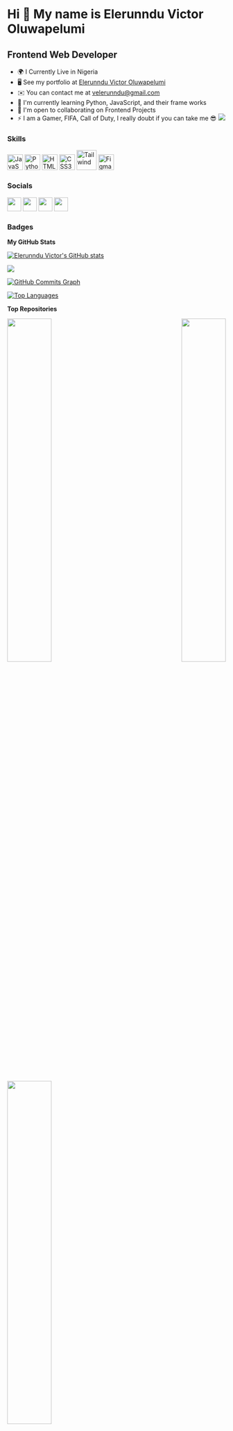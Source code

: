 Hi 👋 My name is Elerunndu Victor Oluwapelumi
============================

Frontend Web Developer
--------------------------------------------------------------------------------

*   🌍  I Currently Live in Nigeria
*   🖥️  See my portfolio at [Elerunndu Victor Oluwapelumi](http://elerunnduvictor.github.io/myportfolio)
*   ✉️  You can contact me at [velerunndu@gmail.com](mailto:velerunndu@gmail.com)
*   🧠  I'm currently learning Python, JavaScript, and their frame works
*   🤝  I'm open to collaborating on Frontend Projects
*   ⚡  I am a Gamer, FIFA, Call of Duty, I really doubt if you can take me 😎 
<a href="https://www.twitter.com/K_h_a_l_i_D___" target="_blank" rel="noreferrer"><img
                  src="https://img.shields.io/twitter/follow/K_h_a_l_i_D___?logo=twitter&style=for-the-badge&color=0891b2&labelColor=1c1917"
                /></a>

### Skills
<p align="left">
                                <a href="https://developer.mozilla.org/en-US/docs/Web/JavaScript" target="_blank" rel="noreferrer"><img src="https://raw.githubusercontent.com/danielcranney/readme-generator/main/public/icons/skills/javascript-colored.svg" width="36" height="36" alt="JavaScript" /></a>
                                <a href="https://www.python.org/" target="_blank" rel="noreferrer"><img src="https://raw.githubusercontent.com/danielcranney/readme-generator/main/public/icons/skills/python-colored.svg" width="36" height="36" alt="Python" /></a>
                                <a href="https://developer.mozilla.org/en-US/docs/Glossary/HTML5" target="_blank" rel="noreferrer"><img src="https://raw.githubusercontent.com/danielcranney/readme-generator/main/public/icons/skills/html5-colored.svg" width="36" height="36" alt="HTML5" /></a>
                                <a href="https://www.w3.org/TR/CSS/#css" target="_blank" rel="noreferrer"><img src="https://raw.githubusercontent.com/danielcranney/readme-generator/main/public/icons/skills/css3-colored.svg" width="36" height="36" alt="CSS3" /></a>
                                <a href="https://tailwindcss.com/" target="_blank" rel="noreferrer"><img src="https://elerunnduvictor.github.io/myportfolio/images/tailwind.PNG" width="46" height="46" alt="Tailwind" /></a>
                                <a href="https://www.figma.com/" target="_blank" rel="noreferrer"><img src="https://raw.githubusercontent.com/danielcranney/readme-generator/main/public/icons/skills/figma-colored.svg" width="36" height="36" alt="Figma" /></a>
                    </p>
                    

### Socials
                  
<p align="left"> 
<a href="https://twitter.com/K_h_a_l_i_D___" target="_blank" rel="noreferrer"><img src="https://raw.githubusercontent.com/danielcranney/readme-generator/main/public/icons/socials/twitter.svg" width="32" height="32" /></a> 
<a href="https://www.github.com/elerunnduvictor" target="_blank" rel="noreferrer"><img src="https://raw.githubusercontent.com/danielcranney/readme-generator/main/public/icons/socials/github.svg" width="32" height="32" /></a> 
<a href="https://www.instagram.com/khalid__24__" target="_blank" rel="noreferrer"><img src="https://raw.githubusercontent.com/danielcranney/readme-generator/main/public/icons/socials/instagram.svg" width="32" height="32" /></a> 
<a href="https://www.linkedin.com/in/elerunndu-victor-oluwapelumi-3a3331174" target="_blank" rel="noreferrer"><img src="https://raw.githubusercontent.com/danielcranney/readme-generator/main/public/icons/socials/linkedin.svg" width="32" height="32" /></a>

### Badges

<b>My GitHub Stats</b>

<a href="http://www.github.com/elerunnduvictor"><img src="https://github-readme-stats.vercel.app/api?username=elerunnduvictor&show_icons=true&hide=&count_private=true&title_color=0891b2&text_color=ffffff&icon_color=0891b2&bg_color=1c1917&hide_border=true&show_icons=true" alt="Elerunndu Victor's GitHub stats" /></a>

<a href="http://www.github.com/elerunnduvictor"><img src="https://github-readme-streak-stats.herokuapp.com/?user=elerunnduvictor&stroke=ffffff&background=1c1917&ring=0891b2&fire=0891b2&currStreakNum=ffffff&currStreakLabel=0891b2&sideNums=ffffff&sideLabels=ffffff&dates=ffffff&hide_border=true" /></a>

<a href="http://www.github.com/elerunnduvictor"><img src="https://activity-graph.herokuapp.com/graph?username=elerunnduvictor&bg_color=1c1917&color=ffffff&line=0891b2&point=ffffff&area_color=1c1917&area=true&hide_border=true&custom_title=GitHub%20Commits%20Graph" alt="GitHub Commits Graph" /></a>

<a href="https://github.com/elerunnduvictor" align="left"><img src="https://github-readme-stats.vercel.app/api/top-langs/?username=elerunnduvictor&langs_count=10&title_color=0891b2&text_color=ffffff&icon_color=0891b2&bg_color=1c1917&hide_border=true&locale=en&custom_title=Top%20%Languages" alt="Top Languages" /></a>

<b>Top Repositories</b>

<div width="100%" align="center"><a href="https://github.com/elerunnduvictor/The-Temple-Inn-Suites" align="left"><img align="left" width="45%" src="https://github-readme-stats.vercel.app/api/pin/?username=elerunnduvictor&repo=The-Temple-Inn-Suites&title_color=0891b2&text_color=ffffff&icon_color=0891b2&bg_color=1c1917&hide_border=true&locale=en" /></a><a href="https://github.com/elerunnduvictor/chamber" align="right"><img align="right" width="45%" src="https://github-readme-stats.vercel.app/api/pin/?username=elerunnduvictor&repo=chamber&title_color=0891b2&text_color=ffffff&icon_color=0891b2&bg_color=1c1917&hide_border=true&locale=en" /></a></div><br /><br /><br /><br /><br /><br /><br /><br />

<div width="100%" align="center"><a href="https://github.com/elerunnduvictor/-Snake-Game" align="left"><img align="left" width="45%" src="https://github-readme-stats.vercel.app/api/pin/?username=elerunnduvictor&repo=-Snake-Game&title_color=0891b2&text_color=ffffff&icon_color=0891b2&bg_color=1c1917&hide_border=true&locale=en" /></a></div>

